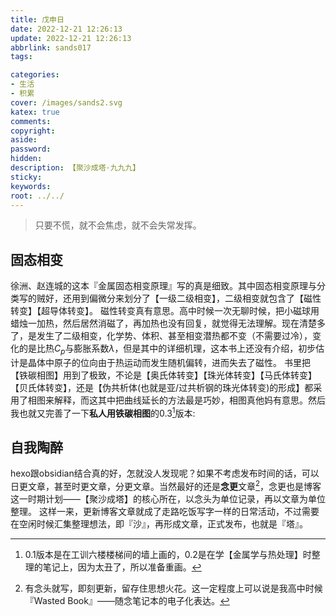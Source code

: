 ```yaml
---
title: 戊申日
date: 2022-12-21 12:26:13
update: 2022-12-21 12:26:13
abbrlink: sands017
tags:

categories:
- 生活
- 积累
cover: /images/sands2.svg
katex: true
comments:
copyright:
aside: 
password:
hidden:
description: 【聚沙成塔·九九九】 
sticky: 
keywords:
root: ../../
---
```


> 只要不慌，就不会焦虑，就不会失常发挥。

## 固态相变
徐洲、赵连城的这本『金属固态相变原理』写的真是细致。其中固态相变原理与分类写的贼好，还用到偏微分来划分了【一级二级相变】，二级相变就包含了【磁性转变】【超导体转变】。
磁性转变真有意思。高中时候一次无聊时候，把小磁球用蜡烛一加热，然后居然消磁了，再加热也没有回复，就觉得无法理解。现在清楚多了，是发生了二级相变，化学势、体积、甚至相变潜热都不变（不需要过冷），变化的是比热$C_p$与膨胀系数$\lambda$，但是其中的详细机理，这本书上还没有介绍，初步估计是晶体中原子的位向由于热运动而发生随机偏转，进而失去了磁性。
书里把【铁碳相图】用到了极致，不论是【奥氏体转变】【珠光体转变】【马氏体转变】【贝氏体转变】，还是【伪共析体(也就是亚/过共析钢的珠光体转变)的形成】都采用了相图来解释，而这其中把曲线延长的方法最是巧妙，相图真他妈有意思。然后我也就又完善了一下**私人用铁碳相图**的0.3[^2]版本:

[^2]:0.1版本是在工训六楼楼梯间的墙上画的，0.2是在学【金属学与热处理】时整理的笔记上，因为太丑了，所以准备重画。

## 自我陶醉
hexo跟obsidian结合真的好，怎就没人发现呢？如果不考虑发布时间的话，可以日更文章，甚至时更文章，分更文章。当然最好的还是**念更**文章[^3]，念更也是博客这一时期计划——【聚沙成塔】的核心所在，以念头为单位记录，再以文章为单位整理。
这样一来，更新博客文章就成了走路吃饭写字一样的日常活动，不过需要在空闲时候汇集整理想法，即『沙』，再形成文章，正式发布，也就是『塔』。

[^3]:有念头就写，即刻更新，留存住思想火花。这一定程度上可以说是我高中时候『Wasted Book』——随念笔记本的电子化表达。
